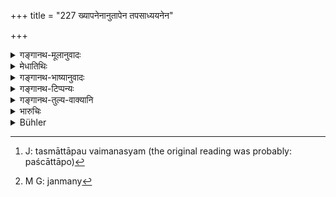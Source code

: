 +++
title = "227 ख्यापनेनानुतापेन तपसाध्ययनेन"

+++

<details><summary>गङ्गानथ-मूलानुवादः</summary>

By confession, by repentance, by austerity and by study is the sinner freed from sin; as also by gifts in cases of difficulty.—(227)
</details>

<details><summary>मेधातिथिः</summary>

विप्राणां विदिते ऽन्येषाम् अपि "एवंकर्मास्मि" इति प्रकाशयेत् । एतत् **ख्यापनम् **।** अनुतापः** । तस्मात् तापेन[^३५२] "धिङ् मां महद् अकार्यम् अकरवम् अनर्थो मे दुष्कृतकारिणो जन्म" इत्य्[^३५३] एवमादिः चित्तपरिखेदः । **अध्ययनं** सावित्र्या जपो वेदपाठो वाहिंसायाम् । अन्यत्र, असमर्थस्य तपसि दानम् । एतद् आह **दानेन चापदीति** । प्रक्रान्ततपसः आपदि पीडायाम् अनिग्रहणे दानम् ॥ ११.२२७ ॥


[^३५३]:
     M G: janmany


[^३५२]:
     J: tasmāttāpau vaimanasyam (the original reading was probably: paścāttāpo)
</details>

<details><summary>गङ्गानथ-भाष्यानुवादः</summary>

After the Brāhmaṇas have been apprized of it, the offender shall make his guilt known to others also; this would be ‘*confession*.’

‘*Repentance*’— dejection of mind, finding expression in some such feeling as—‘Woe to me that I committed such a misdeed! Useless has been my sinner’s life’! and so forth.

‘*Study*’ here stands for the repealing of the *Sāvitrī*, or the reciting of the Veda, in cases other than those of injury to living creatures.

When a man is unable to perforin the austerity, there shall be^(‘)*gifts*.’ This is what is meant by the assertion—‘*as also by gifts in cases of difficulty*’; which means that when the austerity causes great pain, the man may have recourse to gifts.’—(227)
</details>

<details><summary>गङ्गानथ-टिप्पन्यः</summary>

This verse is quoted in *Smṛtitattva* (p. 483);—in *Pāraśaramādhava* (Prāyaścitta, p. 336);—and in *Prāyaścittaviveka* (p. 29), which says that the mention of ‘*āpadi*’ implies that ‘making gifts’ is the secondary alternative for ‘Vedic study and austerities’; and notes that this refers to sins other than that of *killing*.
</details>

<details><summary>गङ्गानथ-तुल्य-वाक्यानि</summary>

**(verses 11.227-233)  
**

*Mahābhārata* (13.112.5).—(Same as Manu 230.)

*Yājñavalkya* (3.30; also Parāśaramādhava-Prāyaścitta, p. 336).—‘Time,
Fire, Action, Earth, Air, Mind, Knowledge, Austerity, Water, Repentance and Fasting are conducive to purification.’

*Baudhāyana* (Do.).—‘Abandonment, Austerity, Charity, Repentance,
Proclaiming the deed, Devotion to Learning, and Bath,—these are the seven factors in the destruction of Sin.’
</details>

<details><summary>भारुचिः</summary>

ख्यापनानुतापनयोः प्रायश्चित्तयोर् अयं विध्यर्थः श्लोकः । तथा च सति तपःप्रभृतीनाम् अत्र दृष्टान्तार्थम् उपादानम्, न स्वार्थम् । तथा **दानेन चापदी**ति वृद्धस्त्रीबालव्याधितादयो दीर्घकालप्रायश्चित्तानुष्ठाने ऽसमर्थास् तपसा दानेन शुध्यन्ते यथा एवं ख्यापनानुतापाभ्याम् । तथा च सति ख्यापनं प्रकाशप्रायश्चित्तेन सह समुच्चीयते सामर्थ्यात्, न केवलम् । अनुतापस् तूभाभ्याम् । तत्र ख्यापनार्थवादः ॥ ११.२२६ ॥
</details>

<details><summary>Bühler</summary>

228	By confession, by repentance, by austerity, and by reciting (the Veda) a sinner is freed from guilt, and in case no other course is possible, by liberality.
</details>
